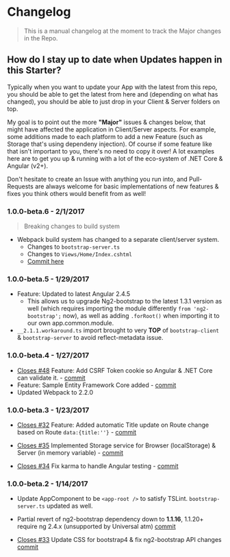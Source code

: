 # Changelog

> This is a manual changelog at the moment to track the Major changes in the Repo.

## How do I stay up to date when Updates happen in this Starter?

Typically when you want to update your App with the latest from this repo, you should be able to get the latest from here
 and (depending on what has changed), you should be able to just drop in your Client & Server folders on top.

My goal is to point out the more **"Major"** issues & changes below, that might have affected the application in Client/Server aspects. 
For example, some additions made to each platform to add a new Feature (such as Storage that's using dependeny injection). 
Of course if some feature like that isn't important to you, there's no need to copy it over! A lot examples here are to get you up & 
running with a lot of the eco-system of .NET Core & Angular (v2+).

Don't hesitate to create an Issue with anything you run into, and Pull-Requests are always welcome for basic implementations of new features & fixes 
you think others would benefit from as well!

### 1.0.0-beta.6 - 2/1/2017

> Breaking changes to build system
- Webpack build system has changed to a separate client/server system. 
  - Changes to `bootstrap-server.ts`
  - Changes to `Views/Home/Index.cshtml`
  - [Commit here](https://github.com/MarkPieszak/aspnetcore-angular2-universal/commit/5d7c367066bc55b4ab37b82f9335c8be15059fb6)

### 1.0.0-beta.5 - 1/29/2017
- Feature: Updated to latest Angular 2.4.5
  - This allows us to upgrade Ng2-bootstrap to the latest 1.3.1 version as well (which requires importing the module differently `from 'ng2-bootstrap';` now), 
  as well as adding `.forRoot()` when importing it to our own app.common.module.
- `__2.1.1.workaround.ts` import brought to very **TOP** of `bootstrap-client` & `bootstrap-server` to avoid reflect-metadata issue.

### 1.0.0-beta.4 - 1/27/2017
- [Closes #48](https://github.com/MarkPieszak/aspnetcore-angular2-universal/issues/48) Feature: Add CSRF Token cookie so Angular & .NET Core can validate it. - [commit](https://github.com/MarkPieszak/aspnetcore-angular2-universal/commit/5d0cbe48245889a2b6f1cdfb67bad492d80c85c5)
- Feature: Sample Entity Framework Core added - [commit](https://github.com/MarkPieszak/aspnetcore-angular2-universal/commit/b132d6a5707ccdb826b2cfbc2d8610343901b452)
- Updated Webpack to 2.2.0 

### 1.0.0-beta.3 - 1/23/2017

- [Closes #32](https://github.com/MarkPieszak/aspnetcore-angular2-universal/issues/32) Feature: Added automatic Title update on Route change based on Route `data:{title:''}` - 
[commit](https://github.com/MarkPieszak/aspnetcore-angular2-universal/commit/b2f15cd16d2dcc43df30b9549d1cf2ced90f66e2)

- [Closes #35](https://github.com/MarkPieszak/aspnetcore-angular2-universal/issues/35) Implemented Storage service for 
Browser (localStorage) & Server (in memory variable) - [commit](https://github.com/MarkPieszak/aspnetcore-angular2-universal/commit/a5b3be3cf35c9da4c2bd7b3ede98b07f243cfeac)

- [Closes #34](https://github.com/MarkPieszak/aspnetcore-angular2-universal/issues/45) Fix karma to handle Angular 
testing - [commit](https://github.com/MarkPieszak/aspnetcore-angular2-universal/commit/1777f43ca23ede6c46d3cd37c1a2d35605a1355d)


### 1.0.0-beta.2 - 1/14/2017

- Update AppComponent to be `<app-root />` to satisfy TSLint. `bootstrap-server.ts` updated as well.

- Partial revert of ng2-bootstrap dependency down to **1.1.16**, 1.1.20+ require ng 2.4.x (unsupported by Universal atm) [commit](https://github.com/MarkPieszak/aspnetcore-angular2-universal/commit/524df2df00113d0ee2953b44ae40167112192f89)

- [Closes #33](https://github.com/MarkPieszak/aspnetcore-angular2-universal/issues/33) Update CSS for bootstrap4 & fix ng2-bootstrap API changes  [commit](https://github.com/MarkPieszak/aspnetcore-angular2-universal/commit/d0c0e7d98b9ac043be9880ba2656ddf0f0f2222d)
